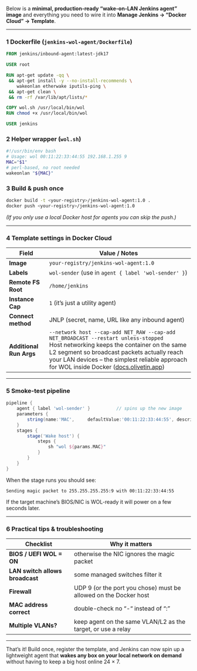 
Below is a **minimal, production-ready “wake-on-LAN Jenkins agent” image** and everything you need to wire it into **Manage Jenkins → “Docker Cloud” → Template**.

---

### 1  Dockerfile  (`jenkins-wol-agent/Dockerfile`)

```Dockerfile
FROM jenkins/inbound-agent:latest-jdk17

USER root

RUN apt-get update -qq \
 && apt-get install -y --no-install-recommends \
    wakeonlan etherwake iputils-ping \
 && apt-get clean \
 && rm -rf /var/lib/apt/lists/*

COPY wol.sh /usr/local/bin/wol
RUN chmod +x /usr/local/bin/wol

USER jenkins
```

### 2  Helper wrapper  (`wol.sh`)

```bash
#!/usr/bin/env bash
# Usage: wol 00:11:22:33:44:55 192.168.1.255 9
MAC="$1"
# perl-based, no root needed
wakeonlan "${MAC}"
```

### 3  Build & push once

```bash
docker build -t <your-registry>/jenkins-wol-agent:1.0 .
docker push <your-registry>/jenkins-wol-agent:1.0
```

*(If you only use a local Docker host for agents you can skip the push.)*

---

### 4  Template settings in **Docker Cloud**

| Field                   | Value / Notes                                                                                                                                                                                                                                                                          |
| ----------------------- | -------------------------------------------------------------------------------------------------------------------------------------------------------------------------------------------------------------------------------------------------------------------------------------- |
| **Image**               | `your-registry/jenkins-wol-agent:1.0`                                                                                                                                                                                                                                                  |
| **Labels**              | `wol-sender` (use in `agent { label 'wol-sender' }`)                                                                                                                                                                                                                                   |
| **Remote FS Root**      | `/home/jenkins`                                                                                                                                                                                                                                                                        |
| **Instance Cap**        | `1` (it’s just a utility agent)                                                                                                                                                                                                                                                        |
| **Connect method**      | JNLP (secret, name, URL like any inbound agent)                                                                                                                                                                                                                                        |
| **Additional Run Args** | `--network host --cap-add NET_RAW --cap-add NET_BROADCAST --restart unless-stopped`<br>Host networking keeps the container on the same L2 segment so broadcast packets actually reach your LAN devices – the simplest reliable approach for WOL inside Docker ([docs.olivetin.app][1]) |

---

### 5  Smoke-test pipeline

```groovy
pipeline {
    agent { label 'wol-sender' }          // spins up the new image
    parameters {
        string(name:'MAC',     defaultValue:'00:11:22:33:44:55', description:'Target MAC')
    }
    stages {
        stage('Wake host') {
            steps {
                sh "wol ${params.MAC}"
            }
        }
    }
}
```

When the stage runs you should see:

```
Sending magic packet to 255.255.255.255:9 with 00:11:22:33:44:55
```

If the target machine’s BIOS/NIC is WOL-ready it will power on a few seconds later.

---

### 6  Practical tips & troubleshooting

| Checklist                       | Why it matters                                                   |
| ------------------------------- | ---------------------------------------------------------------- |
| **BIOS / UEFI WOL = ON**        | otherwise the NIC ignores the magic packet                       |
| **LAN switch allows broadcast** | some managed switches filter it                                  |
| **Firewall**                    | UDP 9 (or the port you chose) must be allowed on the Docker host |
| **MAC address correct**         | double-check no “-“ instead of “:”                               |
| **Multiple VLANs?**             | keep agent on the same VLAN/L2 as the target, or use a relay     |

---

That’s it!
Build once, register the template, and Jenkins can now spin up a lightweight agent that **wakes any box on your local network on demand** without having to keep a big host online 24 × 7.

[1]: https://docs.olivetin.app/solutions/wol/index.html?utm_source=chatgpt.com "Wake On LAN from a container - OliveTin docs"
